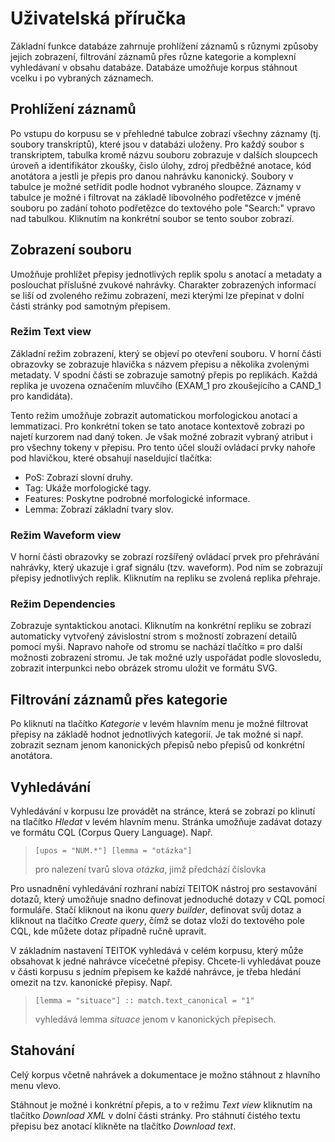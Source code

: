 # Uživatelská příručka

Základní funkce databáze zahrnuje prohlížení záznamů s různymi způsoby jejich zobrazení, filtrování záznamů přes různe kategorie a komplexní vyhledávaní v obsahu databáze.
Databáze umožňuje korpus stáhnout vcelku i po vybraných záznamech.

## Prohlížení záznamů
Po vstupu do korpusu se v přehledné tabulce zobrazí všechny záznamy (tj. soubory transkriptů), které jsou v databázi uloženy.
Pro každý soubor s transkriptem, tabulka kromě názvu souboru zobrazuje v dalších sloupcech úroveň a identifikátor zkoušky, čislo úlohy, zdroj předběžné anotace, kód anotátora a jestli je přepis pro danou nahrávku kanonický.
Soubory v tabulce je možné setřídit podle hodnot vybraného sloupce.
Záznamy v tabulce je možné i filtrovat na základě libovolného podřetězce v jméně souboru po zadání tohoto podřetězce do textového pole "Search:" vpravo nad tabulkou.
Kliknutím na konkrétní soubor se tento soubor zobrazí.

## Zobrazení souboru
Umožňuje prohlížet přepisy jednotlivých replik spolu s anotací a metadaty a poslouchat příslušné zvukové nahrávky.
Charakter zobrazených informací se liší od zvoleného režimu zobrazení, mezi kterými lze přepínat v dolní části stránky pod samotným přepisem.

### Režim Text view
Základní režim zobrazení, který se objeví po otevření souboru.
V horní části obrazovky se zobrazuje hlavička s názvem přepisu a několika zvolenými metadaty.
V spodní části se zobrazuje samotný přepis po replikách.
Každá replika je uvozena označením mluvčího (EXAM_1 pro zkoušejícího a CAND_1 pro kandidáta).

Tento režim umožňuje zobrazit automatickou morfologickou anotaci a lemmatizaci.
Pro konkrétní token se tato anotace kontextově zobrazi po najetí kurzorem nad daný token.
Je však možné zobrazit vybraný atribut i pro všechny tokeny v přepisu.
Pro tento účel slouží ovládací prvky nahoře pod hlavičkou, které obsahují naseldující tlačítka:
- PoS: Zobrazí slovní druhy.
- Tag: Ukáže morfologické tagy.
- Features: Poskytne podrobné morfologické informace.
- Lemma: Zobrazí základní tvary slov.

### Režim Waveform view
V horní části obrazovky se zobrazí rozšířený ovládací prvek pro přehrávání nahrávky, který ukazuje i graf signálu (tzv. waveform).
Pod ním se zobrazují přepisy jednotlivých replik.
Kliknutím na repliku se zvolená replika přehraje.

### Režim Dependencies
Zobrazuje syntaktickou anotaci.
Kliknutím na konkrétní repliku se zobrazí automaticky vytvořený závislostní strom s možností zobrazení detailů pomocí myši.
Napravo nahoře od stromu se nachází tlačítko ≡ pro další možnosti zobrazení stromu.
Je tak možné uzly uspořádat podle slovosledu, zobrazit interpunkci nebo obrázek stromu uložit ve formátu SVG.

## Filtrování záznamů přes kategorie
Po kliknutí na tlačítko _Kategorie_ v levém hlavním menu je možné filtrovat přepisy na základě hodnot jednotlivých kategorií.
Je tak možné si např. zobrazit seznam jenom kanonických přepisů nebo přepisů od konkrétní anotátora. 

## Vyhledávání
Vyhledávání v korpusu lze provádět na stránce, která se zobrazí po klinutí na tlačítko _Hledat_ v levém hlavním menu.
Stránka umožňuje zadávat dotazy ve formátu CQL (Corpus Query Language). Např.

> `[upos = "NUM.*"] [lemma = "otázka"]`
>
> pro nalezení tvarů slova _otázka_, jimž předchází číslovka
    
Pro usnadnění vyhledávání rozhraní nabízí TEITOK nástroj pro sestavování dotazů, který umožňuje snadno definovat jednoduché dotazy v CQL pomocí formuláře.
Stačí kliknout na ikonu _query builder_, definovat svůj dotaz a kliknout na tlačítko _Create query_, čímž se dotaz vloží do textového pole CQL, kde můžete dotaz případně ručně upravit.

V základním nastavení TEITOK vyhledává v celém korpusu, který může obsahovat k jedné nahrávce vícečetné přepisy.
Chcete-li vyhledávat pouze v části korpusu s jedním přepisem ke každé nahrávce, je třeba hledání omezit na tzv. kanonické přepisy.
Např.

> `[lemma = "situace"] :: match.text_canonical = "1"`
>
>  vyhledává lemma _situace_ jenom v kanonických přepisech.

## Stahování
Celý korpus včetně nahrávek a dokumentace je možno stáhnout z hlavního menu vlevo.

Stáhnout je možné i konkrétní přepis, a to v režimu _Text view_ kliknutím na tlačítko _Download XML_ v dolní části stránky.
Pro stáhnutí čistého textu přepisu bez anotací klikněte na tlačítko _Download text_.

